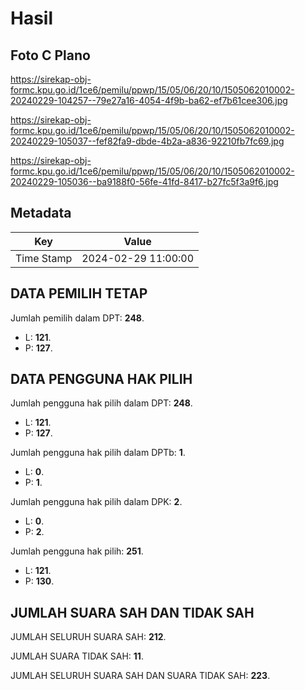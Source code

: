 # Hasil

## Foto C Plano

https://sirekap-obj-formc.kpu.go.id/1ce6/pemilu/ppwp/15/05/06/20/10/1505062010002-20240229-104257--79e27a16-4054-4f9b-ba62-ef7b61cee306.jpg

https://sirekap-obj-formc.kpu.go.id/1ce6/pemilu/ppwp/15/05/06/20/10/1505062010002-20240229-105037--fef82fa9-dbde-4b2a-a836-92210fb7fc69.jpg

https://sirekap-obj-formc.kpu.go.id/1ce6/pemilu/ppwp/15/05/06/20/10/1505062010002-20240229-105036--ba9188f0-56fe-41fd-8417-b27fc5f3a9f6.jpg


## Metadata

| Key        | Value               |
| ---------- | ------------------- |
| Time Stamp | 2024-02-29 11:00:00 |


## DATA PEMILIH TETAP

Jumlah pemilih dalam DPT: **248**.
 * L: **121**.
 * P: **127**.

## DATA PENGGUNA HAK PILIH

Jumlah pengguna hak pilih dalam DPT: **248**.
 * L: **121**.
 * P: **127**.

Jumlah pengguna hak pilih dalam DPTb: **1**.
 * L: **0**.
 * P: **1**.

Jumlah pengguna hak pilih dalam DPK: **2**.
 * L: **0**.
 * P: **2**.

Jumlah pengguna hak pilih: **251**.
 * L: **121**.
 * P: **130**.

## JUMLAH SUARA SAH DAN TIDAK SAH

JUMLAH SELURUH SUARA SAH: **212**.

JUMLAH SUARA TIDAK SAH: **11**.

JUMLAH SELURUH SUARA SAH DAN SUARA TIDAK SAH: **223**.


